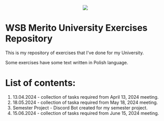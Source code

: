 <p align="center">
  <img src="https://github.com/bartolono/PODSTAWY-PROGRAMOWANIA-MERITO/assets/78920745/d87846cb-29a0-424f-8957-7ff857fc4d28"
</p>

# WSB Merito University Exercises Repository
This is my repository of exercises that I've done for my University.

Some exercises have some text written in Polish language.

# List of contents:
1. 13.04.2024 - collection of tasks required from April 13, 2024 meeting.
2. 18.05.2024 - collection of taska required from May 18, 2024 meeting.
3. Semester Project - Discord Bot created for my semester project.
4. 15.06.2024 - collection of tasks required from June 15, 2024 meeting.
